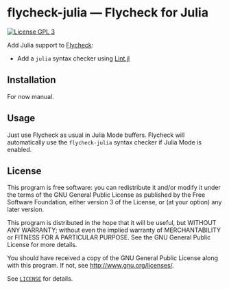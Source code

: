 flycheck-julia — Flycheck for Julia
===================================

[![License GPL 3][badge-license]][license]

Add Julia support to [Flycheck][]:

- Add a `julia` syntax checker using [Lint.jl][]

Installation
------------

For now manual.

Usage
-----

Just use Flycheck as usual in Julia Mode buffers. Flycheck will automatically
use the `flycheck-julia` syntax checker if Julia Mode is enabled.

License
-------

This program is free software: you can redistribute it and/or modify it under
the terms of the GNU General Public License as published by the Free Software
Foundation, either version 3 of the License, or (at your option) any later
version.

This program is distributed in the hope that it will be useful, but WITHOUT ANY
WARRANTY; without even the implied warranty of MERCHANTABILITY or FITNESS FOR A
PARTICULAR PURPOSE.  See the GNU General Public License for more details.

You should have received a copy of the GNU General Public License along with
this program.  If not, see http://www.gnu.org/licenses/.

See [`LICENSE`][license] for details.

[badge-license]: https://img.shields.io/badge/license-GPL_3-green.svg?dummy
[LICENSE]: https://github.com/gdkrmr/flycheck-julia/blob/master/COPYING
[Flycheck]: http://www.flycheck.org
[Lint.jl]: https://github.com/tonyhffong/Lint.jl
